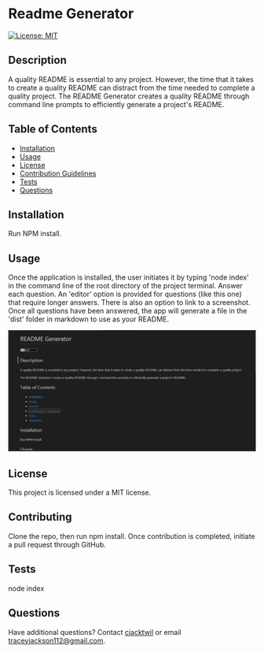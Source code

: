 
# Readme Generator
[![License: MIT](https://img.shields.io/badge/License-MIT-yellow.svg)](https://opensource.org/licenses/MIT)

## Description
A quality README is essential to any project. However, the time that it takes to create a quality README can distract from the time needed to complete a quality project.
The README Generator creates a quality README through command line prompts to efficiently generate a project's README.

  
## Table of Contents
* [Installation](#installation)
* [Usage](#usage)
* [License](#license)
* [Contribution Guidelines](#contributing)
* [Tests](#tests)
* [Questions](#questions)
 
## Installation
Run NPM install.

## Usage
Once the application is installed, the user initiates it by typing 'node index' in the command line of the root directory of the project terminal.
Answer each question. An 'editor' option is provided for questions (like this one) that require longer answers. There is also an option to link to a screenshot.
Once all questions have been answered, the app will generate a file in the 'dist' folder in markdown to use as your README.


![Application screenshot](../assets/screenshot.jpg)

## License
This project is licensed under a MIT license. 

## Contributing
Clone the repo, then run npm install. Once contribution is completed, initiate a pull request through GitHub.

## Tests
node index

## Questions
Have additional questions? Contact [cjacktwil](http://github.com.cjacktwil) or email traceyjackson112@gmail.com.
